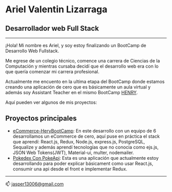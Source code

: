 <!-- ### Hi there 👋 -->

<!--
**Jasper13006/Jasper13006** is a ✨ _special_ ✨ repository because its `README.md` (this file) appears on your GitHub profile.

Here are some ideas to get you started:

- 🔭 I’m currently working on ...
- 🌱 I’m currently learning ...
- 👯 I’m looking to collaborate on ...
- 🤔 I’m looking for help with ...
- 💬 Ask me about ...
- 📫 How to reach me: ...
- 😄 Pronouns: ...
- ⚡ Fun fact: ...
-->

# Ariel Valentin Lizarraga

## Desarrollador web Full Stack

---

¡Hola!
Mi nombre es Ariel, y soy estoy finalizando un BootCamp de Desarrollo Web Fullstack.

Me egrese de un colegio técnico, comence una carrera de Ciencias de la Computación y mientras cursaba decidí que el desarrollo web era con lo que quería comenzar mi carrera profesional.

Actualmente me encuento en la ultíma etapa del BootCamp donde estamos creando una aplicación de cero que es básicamente un aula virtual y además soy Assistant Teacher en el mismo BootCamp [HENRY](https://www.soyhenry.com/).

Aquí pueden ver algunos de mis proyectos:

## Proyectos principales

- [eCommerce-HeryBootCamp](https://github.com/Jasper13006/eCommerce-HenryBootCamp): En este desarrollo con un equipo de 6 desarrollamos un eCommerce de cero, aquí puse en práctica el stack que aprendí: React.js, Redux, Node.js, express.js, PostgreSQL, Sequalize y además aprendí tecnologías que no conocia como ejs.js, JSON Web Tokens(JWT), Material-ui, multer, nodemailer.
- [Pokedex Con PokeApi](https://github.com/Jasper13006/app): Esta es una aplicación que actualmente estoy desarrollando para poder explicar básicament como usar React.js, consumir una api desde el front e implementar Redux.

---

📫 jasper13006@gmail.com
